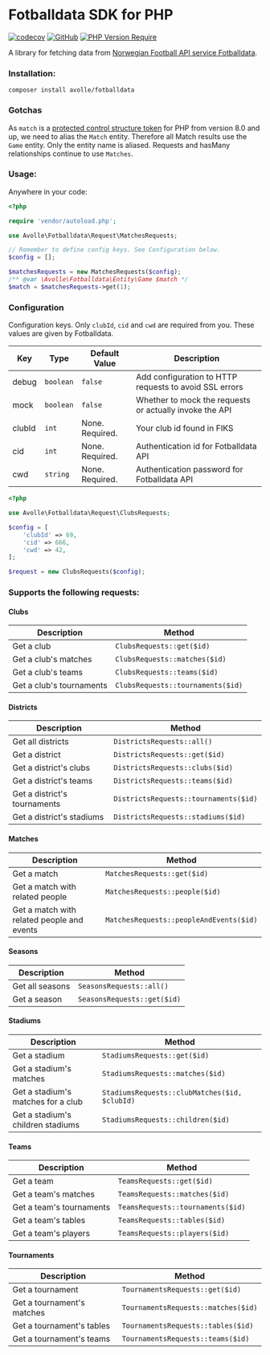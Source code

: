 # Fotballdata SDK for PHP
[![codecov](https://codecov.io/gh/mentisy/fotballdata/branch/main/graph/badge.svg?token=fHDySEsedW)](https://codecov.io/gh/mentisy/fotballdata)
[![GitHub](https://img.shields.io/github/license/mentisy/fotballdata)](https://github.com/mentisy/fotballdata/blob/main/LICENSE)
[![PHP Version Require](http://poser.pugx.org/avolle/fotballdata/require/php)](https://packagist.org/packages/avolle/fotballdata)

A library for fetching data from [Norwegian Football API service Fotballdata](https://www.fotballdata.no/).

### Installation:
`composer install avolle/fotballdata`

### Gotchas
As `match` is a [protected control structure token](https://www.php.net/manual/en/control-structures.match.php) 
for PHP from version 8.0 and up, we need to alias the `Match` entity. Therefore all Match results use the `Game` entity.
Only the entity name is aliased. Requests and hasMany relationships continue to use `Matches`.

### Usage:
Anywhere in your code:

```php
<?php

require 'vendor/autoload.php';

use Avolle\Fotballdata\Request\MatchesRequests;

// Remember to define config keys. See Configuration below.
$config = [];

$matchesRequests = new MatchesRequests($config);
/** @var \Avolle\Fotballdata\Entity\Game $match */
$match = $matchesRequests->get(1);
```

### Configuration
Configuration keys. Only `clubId`, `cid` and `cwd` are required from you. These values are given by Fotballdata.

| Key    | Type      | Default Value   | Description                                             |
|--------|-----------|-----------------|---------------------------------------------------------|
| debug  | `boolean` | `false`         | Add configuration to HTTP requests to avoid SSL errors  |
| mock   | `boolean` | `false`         | Whether to mock the requests or actually invoke the API |
| clubId | `int`     | None. Required. | Your club id found in FIKS                              |
| cid    | `int`     | None. Required. | Authentication id for Fotballdata API                   |
| cwd    | `string`  | None. Required. | Authentication password for Fotballdata API             |

```php
<?php

use Avolle\Fotballdata\Request\ClubsRequests;

$config = [
    'clubId' => 69,
    'cid' => 666,
    'cwd' => 42,
];

$request = new ClubsRequests($config);
```

### Supports the following requests:
 #### Clubs
| Description                 | Method                              |
|-----------------------------|-------------------------------------|
| Get a club                  | `ClubsRequests::get($id)`           |
| Get a club's matches        | `ClubsRequests::matches($id)`       |
| Get a club's teams          | `ClubsRequests::teams($id)`         |
| Get a club's tournaments    | `ClubsRequests::tournaments($id)`   |

 #### Districts
| Description                  | Method                                |
|------------------------------|---------------------------------------|
| Get all districts            | `DistrictsRequests::all()`            |
| Get a district               | `DistrictsRequests::get($id)`         |
| Get a district's clubs       | `DistrictsRequests::clubs($id)`       |
| Get a district's teams       | `DistrictsRequests::teams($id)`       |
| Get a district's tournaments | `DistrictsRequests::tournaments($id)` |
| Get a district's stadiums    | `DistrictsRequests::stadiums($id)`    |

 #### Matches
| Description                                | Method                                  |
|--------------------------------------------|-----------------------------------------|
| Get a match                                | `MatchesRequests::get($id)`             |
| Get a match with related people            | `MatchesRequests::people($id)`          |
| Get a match with related people and events | `MatchesRequests::peopleAndEvents($id)` |

 #### Seasons
| Description                  | Method                      |
|------------------------------|-----------------------------|
| Get all seasons              | `SeasonsRequests::all()`    |
| Get a season                 | `SeasonsRequests::get($id)` |

 #### Stadiums
| Description                        | Method                                        |
|------------------------------------|-----------------------------------------------|
| Get a stadium                      | `StadiumsRequests::get($id)`                  |
| Get a stadium's matches            | `StadiumsRequests::matches($id)`              |
| Get a stadium's matches for a club | `StadiumsRequests::clubMatches($id, $clubId)` |
| Get a stadium's children stadiums  | `StadiumsRequests::children($id)`             |

 #### Teams
| Description              | Method                            |
|--------------------------|-----------------------------------|
| Get a team               | `TeamsRequests::get($id)`         |
| Get a team's matches     | `TeamsRequests::matches($id)`     |
| Get a team's tournaments | `TeamsRequests::tournaments($id)` |
| Get a team's tables      | `TeamsRequests::tables($id)`      |
| Get a team's players     | `TeamsRequests::players($id)`     |

 #### Tournaments
| Description                 | Method                               |
|-----------------------------|--------------------------------------|
| Get a tournament            | `TournamentsRequests::get($id)`      |
| Get a tournament's matches  | `TournamentsRequests::matches($id)`  |
| Get a tournament's tables   | `TournamentsRequests::tables($id)`   |
| Get a tournament's teams    | `TournamentsRequests::teams($id)`    |
